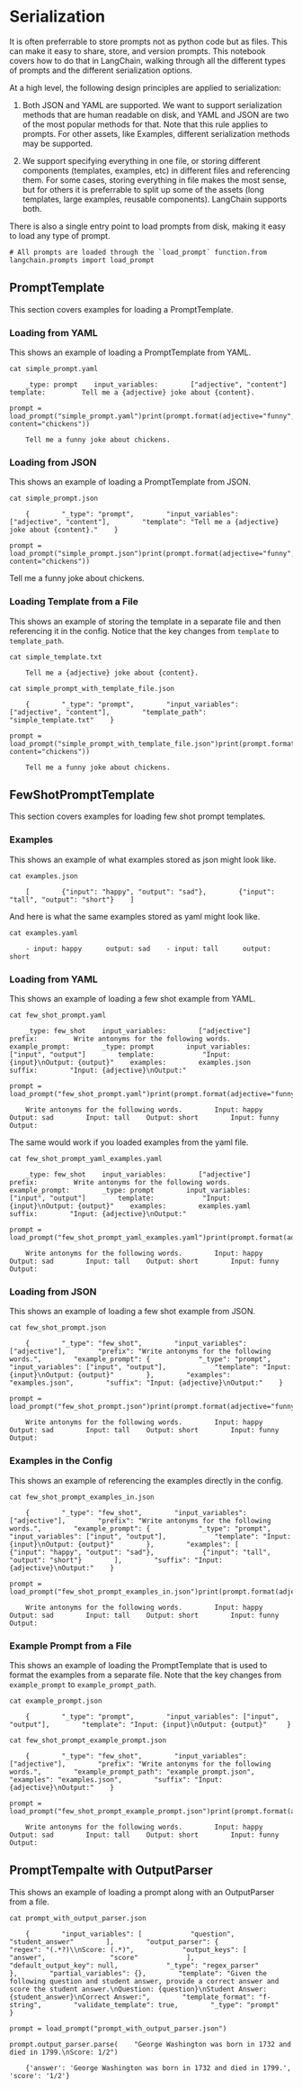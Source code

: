 Serialization
=============

It is often preferrable to store prompts not as python code but as files. This can make it easy to share, store, and version prompts. This notebook covers how to do that in LangChain, walking through all the different types of prompts and the different serialization options.

At a high level, the following design principles are applied to serialization:

1.  Both JSON and YAML are supported. We want to support serialization methods that are human readable on disk, and YAML and JSON are two of the most popular methods for that. Note that this rule applies to prompts. For other assets, like Examples, different serialization methods may be supported.
    
2.  We support specifying everything in one file, or storing different components (templates, examples, etc) in different files and referencing them. For some cases, storing everything in file makes the most sense, but for others it is preferrable to split up some of the assets (long templates, large examples, reusable components). LangChain supports both.
    

There is also a single entry point to load prompts from disk, making it easy to load any type of prompt.

    # All prompts are loaded through the `load_prompt` function.from langchain.prompts import load_prompt

PromptTemplate[​](#prompttemplate "Direct link to PromptTemplate")
------------------------------------------------------------------

This section covers examples for loading a PromptTemplate.

### Loading from YAML[​](#loading-from-yaml "Direct link to Loading from YAML")

This shows an example of loading a PromptTemplate from YAML.

    cat simple_prompt.yaml

        _type: prompt    input_variables:        ["adjective", "content"]    template:         Tell me a {adjective} joke about {content}.

    prompt = load_prompt("simple_prompt.yaml")print(prompt.format(adjective="funny", content="chickens"))

        Tell me a funny joke about chickens.

### Loading from JSON[​](#loading-from-json "Direct link to Loading from JSON")

This shows an example of loading a PromptTemplate from JSON.

    cat simple_prompt.json

        {        "_type": "prompt",        "input_variables": ["adjective", "content"],        "template": "Tell me a {adjective} joke about {content}."    }

    prompt = load_prompt("simple_prompt.json")print(prompt.format(adjective="funny", content="chickens"))

Tell me a funny joke about chickens.

### Loading Template from a File[​](#loading-template-from-a-file "Direct link to Loading Template from a File")

This shows an example of storing the template in a separate file and then referencing it in the config. Notice that the key changes from `template` to `template_path`.

    cat simple_template.txt

        Tell me a {adjective} joke about {content}.

    cat simple_prompt_with_template_file.json

        {        "_type": "prompt",        "input_variables": ["adjective", "content"],        "template_path": "simple_template.txt"    }

    prompt = load_prompt("simple_prompt_with_template_file.json")print(prompt.format(adjective="funny", content="chickens"))

        Tell me a funny joke about chickens.

FewShotPromptTemplate[​](#fewshotprompttemplate "Direct link to FewShotPromptTemplate")
---------------------------------------------------------------------------------------

This section covers examples for loading few shot prompt templates.

### Examples[​](#examples "Direct link to Examples")

This shows an example of what examples stored as json might look like.

    cat examples.json

        [        {"input": "happy", "output": "sad"},        {"input": "tall", "output": "short"}    ]

And here is what the same examples stored as yaml might look like.

    cat examples.yaml

        - input: happy      output: sad    - input: tall      output: short

### Loading from YAML[​](#loading-from-yaml-1 "Direct link to Loading from YAML")

This shows an example of loading a few shot example from YAML.

    cat few_shot_prompt.yaml

        _type: few_shot    input_variables:        ["adjective"]    prefix:         Write antonyms for the following words.    example_prompt:        _type: prompt        input_variables:            ["input", "output"]        template:            "Input: {input}\nOutput: {output}"    examples:        examples.json    suffix:        "Input: {adjective}\nOutput:"

    prompt = load_prompt("few_shot_prompt.yaml")print(prompt.format(adjective="funny"))

        Write antonyms for the following words.        Input: happy    Output: sad        Input: tall    Output: short        Input: funny    Output:

The same would work if you loaded examples from the yaml file.

    cat few_shot_prompt_yaml_examples.yaml

        _type: few_shot    input_variables:        ["adjective"]    prefix:         Write antonyms for the following words.    example_prompt:        _type: prompt        input_variables:            ["input", "output"]        template:            "Input: {input}\nOutput: {output}"    examples:        examples.yaml    suffix:        "Input: {adjective}\nOutput:"

    prompt = load_prompt("few_shot_prompt_yaml_examples.yaml")print(prompt.format(adjective="funny"))

        Write antonyms for the following words.        Input: happy    Output: sad        Input: tall    Output: short        Input: funny    Output:

### Loading from JSON[​](#loading-from-json-1 "Direct link to Loading from JSON")

This shows an example of loading a few shot example from JSON.

    cat few_shot_prompt.json

        {        "_type": "few_shot",        "input_variables": ["adjective"],        "prefix": "Write antonyms for the following words.",        "example_prompt": {            "_type": "prompt",            "input_variables": ["input", "output"],            "template": "Input: {input}\nOutput: {output}"        },        "examples": "examples.json",        "suffix": "Input: {adjective}\nOutput:"    }   

    prompt = load_prompt("few_shot_prompt.json")print(prompt.format(adjective="funny"))

        Write antonyms for the following words.        Input: happy    Output: sad        Input: tall    Output: short        Input: funny    Output:

### Examples in the Config[​](#examples-in-the-config "Direct link to Examples in the Config")

This shows an example of referencing the examples directly in the config.

    cat few_shot_prompt_examples_in.json

        {        "_type": "few_shot",        "input_variables": ["adjective"],        "prefix": "Write antonyms for the following words.",        "example_prompt": {            "_type": "prompt",            "input_variables": ["input", "output"],            "template": "Input: {input}\nOutput: {output}"        },        "examples": [            {"input": "happy", "output": "sad"},            {"input": "tall", "output": "short"}        ],        "suffix": "Input: {adjective}\nOutput:"    }   

    prompt = load_prompt("few_shot_prompt_examples_in.json")print(prompt.format(adjective="funny"))

        Write antonyms for the following words.        Input: happy    Output: sad        Input: tall    Output: short        Input: funny    Output:

### Example Prompt from a File[​](#example-prompt-from-a-file "Direct link to Example Prompt from a File")

This shows an example of loading the PromptTemplate that is used to format the examples from a separate file. Note that the key changes from `example_prompt` to `example_prompt_path`.

    cat example_prompt.json

        {        "_type": "prompt",        "input_variables": ["input", "output"],        "template": "Input: {input}\nOutput: {output}"     }

    cat few_shot_prompt_example_prompt.json

        {        "_type": "few_shot",        "input_variables": ["adjective"],        "prefix": "Write antonyms for the following words.",        "example_prompt_path": "example_prompt.json",        "examples": "examples.json",        "suffix": "Input: {adjective}\nOutput:"    }   

    prompt = load_prompt("few_shot_prompt_example_prompt.json")print(prompt.format(adjective="funny"))

        Write antonyms for the following words.        Input: happy    Output: sad        Input: tall    Output: short        Input: funny    Output:

PromptTempalte with OutputParser[​](#prompttempalte-with-outputparser "Direct link to PromptTempalte with OutputParser")
------------------------------------------------------------------------------------------------------------------------

This shows an example of loading a prompt along with an OutputParser from a file.

    cat prompt_with_output_parser.json

        {        "input_variables": [            "question",            "student_answer"        ],        "output_parser": {            "regex": "(.*?)\\nScore: (.*)",            "output_keys": [                "answer",                "score"            ],            "default_output_key": null,            "_type": "regex_parser"        },        "partial_variables": {},        "template": "Given the following question and student answer, provide a correct answer and score the student answer.\nQuestion: {question}\nStudent Answer: {student_answer}\nCorrect Answer:",        "template_format": "f-string",        "validate_template": true,        "_type": "prompt"    }

    prompt = load_prompt("prompt_with_output_parser.json")

    prompt.output_parser.parse(    "George Washington was born in 1732 and died in 1799.\nScore: 1/2")

        {'answer': 'George Washington was born in 1732 and died in 1799.',     'score': '1/2'}